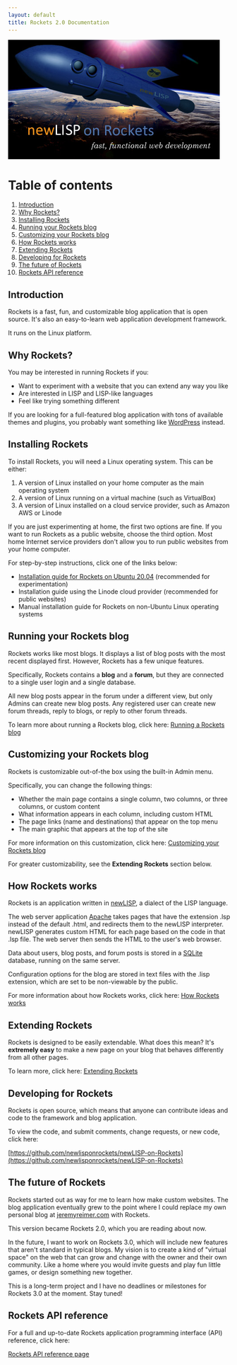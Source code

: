 ```yaml
---
layout: default
title: Rockets 2.0 Documentation
---
```


![Rockets Logo](images/newlisp-rockets-picture-small.jpg)

# Table of contents
1. [Introduction](#introduction)
2. [Why Rockets?](#section1)
3. [Installing Rockets](#section2)
4. [Running your Rockets blog](#section3)
5. [Customizing your Rockets blog](#section4)
6. [How Rockets works](#section5)
7. [Extending Rockets](#section6)
8. [Developing for Rockets](#section7)
9. [The future of Rockets](#section8)
10. [Rockets API reference](#section9)

## Introduction <a name="introduction"></a>

Rockets is a fast, fun, and customizable blog application that is open source. It's also an easy-to-learn web application development framework.

It runs on the Linux platform.

## Why Rockets? <a name="section1"></a>

You may be interested in running Rockets if you:

* Want to experiment with a website that you can extend any way you like
* Are interested in LISP and LISP-like languages
* Feel like trying something different

If you are looking for a full-featured blog application with tons of available themes and plugins, you probably want something like 
[WordPress](wordpress.org) instead.

## Installing Rockets <a name="section2"></a>

To install Rockets, you will need a Linux operating system. This can be either:

1. A version of Linux installed on your home computer as the main operating system
2. A version of Linux running on a virtual machine (such as VirtualBox)
3. A version of Linux installed on a cloud service provider, such as Amazon AWS or Linode

If you are just experimenting at home, the first two options are fine. If you want to run Rockets as a public website,
choose the third option. Most home Internet service providers don't allow you to run public websites from your home computer.

For step-by-step instructions, click one of the links below:

* [Installation guide for Rockets on Ubuntu 20.04](install_rockets_ubuntu.md) (recommended for experimentation)
* Installation guide using the Linode cloud provider (recommended for public websites)
* Manual installation guide for Rockets on non-Ubuntu Linux operating systems 

## Running your Rockets blog <a name="section3"></a>

Rockets works like most blogs. It displays a list of blog posts with the most recent displayed first.  However, Rockets has a few unique features. 

Specifically, Rockets contains a **blog** and a **forum**, but they are connected to a single user login and a single database.

All new blog posts appear in the forum under a different view, but only Admins can create new blog posts. Any registered user can create new forum threads, reply to blogs, or reply to other forum threads.

To learn more about running a Rockets blog, click here: [Running a Rockets blog](running_rockets_blog.md)

## Customizing your Rockets blog <a name="section4"></a>

Rockets is customizable out-of-the box using the built-in Admin menu.

Specifically, you can change the following things:

* Whether the main page contains a single column, two columns, or three columns, or custom content
* What information appears in each column, including custom HTML
* The page links (name and destinations) that appear on the top menu
* The main graphic that appears at the top of the site

For more information on this customization, click here: [Customizing your Rockets blog](customizing_rockets_blog.md)

For greater customizability, see the **Extending Rockets** section below.

## How Rockets works <a name="section5"></a>

Rockets is an application written in [newLISP](http://newlisp.org), a dialect of the LISP language.

The web server application [Apache](https://apache.org) takes pages that have the extension .lsp instead of the default .html, and redirects them to the newLISP interpreter. newLISP generates custom HTML for each page based on the code in that .lsp file.  The web server then sends the HTML to the user's web browser.

Data about users, blog posts, and forum posts is stored in a [SQLite](https://sqlite.org) database, running on the same server.

Configuration options for the blog are stored in text files with the .lisp extension, which are set to be non-viewable by the public.

For more information about how Rockets works, click here: [How Rockets works](how_rockets_works.md)

## Extending Rockets <a name="section6"></a>

Rockets is designed to be easily extendable. What does this mean? It's **extremely easy** to make a new page on your blog that behaves differently from all other pages. 

To learn more, click here: [Extending Rockets](extending_rockets.md)

## Developing for Rockets <a name="section7"></a>

Rockets is open source, which means that anyone can contribute ideas and code to the framework and blog application.

To view the code, and submit comments, change requests, or new code, click here:

[https://github.com/newlisponrockets/newLISP-on-Rockets](https://github.com/newlisponrockets/newLISP-on-Rockets)

## The future of Rockets <a name="section8"></a>

Rockets started out as way for me to learn how make custom websites. The blog application eventually grew to the point where I could replace my own personal blog at [jeremyreimer.com](https://jeremyreimer.com) with Rockets. 

This version became Rockets 2.0, which you are reading about now.

In the future, I want to work on Rockets 3.0, which will include new features that aren't standard in typical blogs. My vision is to create a kind of "virtual space" on the web that can grow and change with the owner and their own community. Like a home where you would invite guests and play fun little games, or design something new together.

This is a long-term project and I have no deadlines or milestones for Rockets 3.0 at the moment. Stay tuned!

## Rockets API reference <a name="section9"></a>

For a full and up-to-date Rockets application programming interface (API) reference, click here:

[Rockets API reference page](https://newlisponrockets.com/rockets-documentation.lsp)

